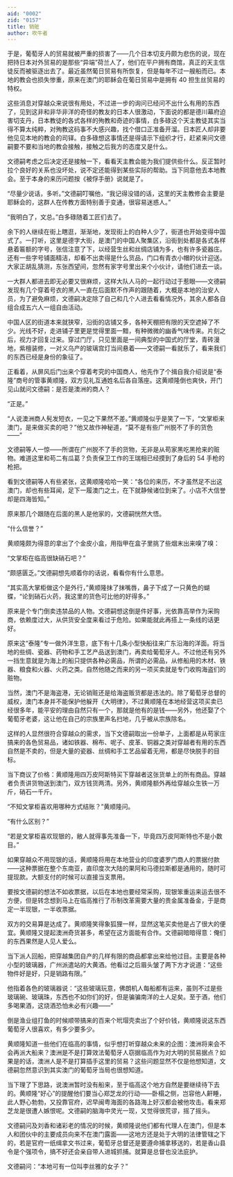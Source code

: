 ```yaml
---
aid: "0002"
zid: "0157"
title: 销赃
author: 吹牛者
---
```


于是，葡萄牙人的贸易就被严重的损害了——几个日本切支丹颇为悲伤的说，现在把持日本对外贸易的是那些“异端”荷兰人了，他们在平户拥有商馆，真正的天主信徒反而被驱逐出去了。最近虽然葡日贸易有所恢复，但是每年不过一艘船而已。本地的教会也损失惨重，原来在澳门的耶稣会在葡日贸易中是拥有 40 担生丝贸易的特权。

这些消息对穿越众来说很有用处，不过进一步的询问已经问不出什么有用的东西了，见到这非和非华非洋的奇怪的教友的日本人很激动，下面说的都是德川幕府迫害切支丹，日本教徒的各式各样的殉教和奇迹的事情，白多碌这个天主教徒其实当得不算太纯粹，对殉教这码事不大感兴趣，找个借口正准备开溜。日本匠人却非要他见见本地的教会的司铎。白多碌想这事情还是得请示下组织才行，赶紧来问文德嗣要不要和当地的教会接触，接触之后我方的态度又是什么。

文德嗣考虑之后决定还是接触一下，看看天主教会能为我们提供些什么。反正暂时拉个良好的关系也没坏处，说不定还能得到某些实际的帮助。当下同意他去本地教会。至于本身的来历问题按《被俘手册》说就是了。

“尽量少说话，多听。”文德嗣叮嘱他，“我记得没错的话，这里的天主教修会主要是耶稣会的，这群人在传教方面特别善于变通，很容易迷惑人。”

“我明白了，文总。”白多碌随着工匠们去了。

余下的人继续在街上瞎逛，渐渐地，发现街上的白种人少了，街道也开始变得中国式了。一打听，这里是德字大街，是澳门的中国人聚集区，沿街到处都是各式各样悬着匾额的字号，张信注意了下，以经营生丝和丝绸店铺为多，也有许多瓷器庄。还有一些字号铺面精洁，却看不出卖得是什么货品，门口有青衣小帽的伙计迎送。大家正胡乱猜测，东张西望间，忽然有家字号里出来个小伙计，请他们进去一谈。

一大群人都进去即无必要又很麻烦，这样大队人马的一起行动过于惹眼——文德嗣发现有几个穿着号衣的黑人一直在后面默不作声的跟随着，大概是本地的治安人员，为了避免麻烦，文德嗣决定除了自己和几个人进去看看情况外，其余人都各自组合成五六人一组自由活动。

中国人区的街道本来就狭窄，沿街的店铺又多，各种天棚把有限的天空遮掉了不少。光线不好，走进铺子里更是觉得里面一黯，有种微微的幽香气味传来。片刻之后，视力才回复过来。穿过门厅，只见里面是一间典型的中国式的厅堂，青砖漫地，紫檀装修，一对义乌产的玻璃宫灯当间悬着——文德嗣一看就乐了，看来我们的东西已经是身份的象征了。

正看着，从屏风后门出来个穿着考究的中国商人，他先作了个揖自我介绍说是“泰隆”商号的管事黄顺隆，双方见礼互通姓名后各自落座。这黄顺隆倒也爽快，开门见山就问文德嗣：是否是澳洲的商人？

“正是。”

“人说澳洲商人髡发短衣，一见之下果然不差。”黄顺隆似乎是笑了一下，“文掌柜来澳门，是来做买卖的吧？”他又故作神秘道，“莫不是有些广州脱不了手的货色——”

文德嗣等人一惊——所谓在广州脱不了手的货物，无非是从苟家黑吃黑抢来的赃物。难道这里和苟二有瓜葛？负责保卫工作的王瑞相已经摸到了身后的 54 手枪的枪把。

看到文德嗣等人有些紧张，这黄顺隆哈哈一笑：“各位的来历，不才虽然足不出这澳门，却也有些耳闻，足下一履澳门之土，在下就静候诸位到来了。小店不大信誉却是四海皆知。”

原来那几个跟随在后面的黑人是他家的，文德嗣恍然大悟。

“什么信誉？”

黄顺隆颇为得意的拿出了个金皮小盒，用指甲在盒子里挑了些烟末出来嗅了嗅：

“文掌柜在临高很缺硝石吧？”

“颇感匮乏。”文德嗣想先顺着你的话说，看看你有什么意思。

“其实高大掌柜做这个是外行，”黄顺隆抹了抹嘴唇，鼻子下成了一只黄色的蝴蝶，“论到硝石火药，我这里的货色可比他的好得多。”

原来是个专门倒卖违禁品的人物。文德嗣想这倒是件好事，光依靠高举作为采购商，依赖度过大，从供货安全度来看过于危险。如果能就此再搭上一条线的话更好。

原来这“泰隆”专一做外洋生意，底下有十几条小型快船往来广东沿海的洋面。将当地的些绸、瓷器、药物和手工艺产品送到澳门，再卖给葡萄牙人。不过他还有另外一挡生意就是为海上的船只提供各种必需品，所谓的必需品，从修船用的木材、铁器、粮食和火器、火药之类。自然他随之而来的另一项买卖就是专门收购海盗们的赃物。

当然，澳门不是海盗港，无论销赃还是给海盗贩货都是违法的。除了葡萄牙总督的威权，澳门本身并不能保护他躲开《大明律》，不过黄顺隆在本地经营这项买卖已经很多年，能平安的理由自然只有一个，那就是他有的是钱——另外，他还娶了个葡萄牙老婆，这让他在自己的宗族里声名扫地，几乎被从宗族除名。

这样的人显然很符合穿越众的需求，当下文德嗣取出一份单子，上面都是从苟家庄搞来的各色贸易品，诸如铁器、棉布、呢子、皮革、铜器之类对穿越者有用的东西自然是不卖的，但是大量的瓷器、丝绸和手工艺品留着无用，都是尽快脱手的目标。

当下商议了价格：黄顺隆用四万皮阿斯特买下穿越者这张货单上的所有商品。穿越者负责讲货物送到澳门，双方钱货两清。另外，黄顺隆额外再给穿越众生铁一万斤，硝石一千斤。

“不知文掌柜喜欢用哪种方式结账？”黄顺隆问。

“有什么区别？”

“若是文掌柜喜欢现银的，敝人就得事先准备一下，毕竟四万皮阿斯特也不是小数目。”

如果穿越众不用现银的话，黄顺隆将用在本地营业的印度婆罗门商人的票据付款——这种票据在整个东南亚，直印度次大陆的果阿和马德拉斯都是通用的，随时可提现款。大额支付的时候可以直接当支票用。

要按文德嗣的想法不如收票据，以后在本地也要经常采购，现银笨重运来运去很不方便，但是转念想到马上在临高推行了币制改革需要大量的贵金属准备金，于是商定一半现银，一半收票据。

双方的交易算是达成了。黄顺隆笑得象狐狸一样，显然这笔买卖他是占了很大的便宜。黄顺隆又提起澳洲奇货甚多，希望在这方面能有合作。文德嗣暗暗得意：俺们的东西果然是人见人爱么。

当下派人回船，把穿越集团自产的几样有限的商品都拿出来给他过目。主要是各种小型的玻璃器，广州派遣站的大黄酒。他看过之后眉头皱了两下方才说道：“这些物件好是好，只是销路有限。”

他指着各色的玻璃器说：“这些玻璃玩意，佛朗机人每船都有运来，虽则不过是些玻璃碗、玻璃珠，东西也不如你们的好，但是骗骗南洋的土人足矣。至于酒，他们多喝果酒，这烧酒恐怕未必有兴趣——”

倒是渔业组打鱼的时候顺带搞来的百来个玳瑁壳卖出了个好价钱，黄顺隆说这东西葡萄牙人很喜欢，有多少要多少。

黄顺隆知道一些他们在临高的事情，似乎想打听穿越众未来的企图：澳洲将来会不会再派大船来？澳洲是不是打算效法葡萄牙人窃据临高作为对大明的贸易据点？如果是的话，澳洲人是不是打算插手这里的贸易？这些问题显然不仅是他想知道，文德嗣忽然意识到其实澳门的葡萄牙当局也很想知道。

当下理了下思路，说澳洲暂时没有船来，至于临高这个地方自然是要继续待下去的。黄顺隆“好心”的提醒他们要当心郑芝龙的行动——卧榻之侧，岂容他人鼾睡，此人野心勃勃，又投靠官府，迟早闽粤海面的各路海上好汉都会被他攻击。看来郑芝龙是很遭人嫉恨呢。文德嗣的脑海中灵光一现，又觉得很荒谬，摇了摇头。

文德嗣问及刘香和诸彩老的情况的时候，黄顺隆说他们都有代理人在澳门，但是本人和团伙中的主要成员向来不在澳门露面——这地方还是处于大明的法律管辖之下的，若是官府一纸缉拿文书过来，葡萄牙总督还是要遵命捕拿移送的，若是香山县令是个强项令，搞不好还会亲自带人进城抓捕。就算是总督也没法庇护。

文德嗣问：“本地可有一位叫李丝雅的女子？”
